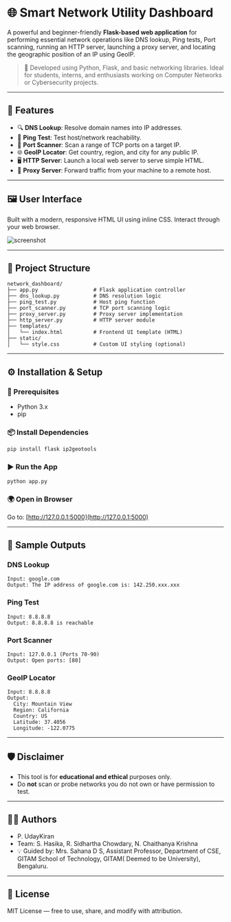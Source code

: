 # 🌐 Smart Network Utility Dashboard

A powerful and beginner-friendly **Flask-based web application** for performing essential network operations like DNS lookup, Ping tests, Port scanning, running an HTTP server, launching a proxy server, and locating the geographic position of an IP using GeoIP.

> 🔧 Developed using Python, Flask, and basic networking libraries. Ideal for students, interns, and enthusiasts working on Computer Networks or Cybersecurity projects.

---

## 🚀 Features

- 🔍 **DNS Lookup**: Resolve domain names into IP addresses.
- 🏓 **Ping Test**: Test host/network reachability.
- 🔐 **Port Scanner**: Scan a range of TCP ports on a target IP.
- 🌐 **GeoIP Locator**: Get country, region, and city for any public IP.
- 🖥️ **HTTP Server**: Launch a local web server to serve simple HTML.
- 🔁 **Proxy Server**: Forward traffic from your machine to a remote host.

---

## 🖼️ User Interface

Built with a modern, responsive HTML UI using inline CSS. Interact through your web browser.

![screenshot](https://via.placeholder.com/600x300?text=Smart+Network+Utility+Dashboard)

---

## 📂 Project Structure

```
network_dashboard/
├── app.py                  # Flask application controller
├── dns_lookup.py           # DNS resolution logic
├── ping_test.py            # Host ping function
├── port_scanner.py         # TCP port scanning logic
├── proxy_server.py         # Proxy server implementation
├── http_server.py          # HTTP server module
├── templates/
│   └── index.html          # Frontend UI template (HTML)
├── static/
│   └── style.css           # Custom UI styling (optional)
```

---

## ⚙️ Installation & Setup

### 🔧 Prerequisites

- Python 3.x
- pip

### 📦 Install Dependencies

```bash
pip install flask ip2geotools
```

### ▶️ Run the App

```bash
python app.py
```

### 🌍 Open in Browser

Go to: [http://127.0.0.1:5000](http://127.0.0.1:5000)

---

## 📸 Sample Outputs

### DNS Lookup
```
Input: google.com
Output: The IP address of google.com is: 142.250.xxx.xxx
```

### Ping Test
```
Input: 8.8.8.8
Output: 8.8.8.8 is reachable
```

### Port Scanner
```
Input: 127.0.0.1 (Ports 70-90)
Output: Open ports: [80]
```

### GeoIP Locator
```
Input: 8.8.8.8
Output:
  City: Mountain View
  Region: California
  Country: US
  Latitude: 37.4056
  Longitude: -122.0775
```

---

## 🛡️ Disclaimer

- This tool is for **educational and ethical** purposes only.
- Do **not** scan or probe networks you do not own or have permission to test.

---

## 🧑‍💻 Authors

- P. UdayKiran
- Team: S. Hasika,  R. Sidhartha Chowdary, N. Chaithanya Krishna
- 💡 Guided by: Mrs. Sahana D S,
                Assistant Professor,
                Department of CSE,
                GITAM School of Technology,
                GITAM( Deemed to be University),
                Bengaluru.

---

## 📜 License

MIT License — free to use, share, and modify with attribution.
